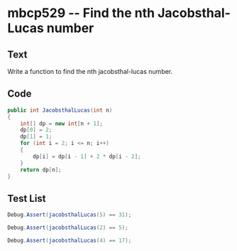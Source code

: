 # mbcp529 -- Find the nth Jacobsthal-Lucas number

## Text

Write a function to find the nth jacobsthal-lucas number.

## Code

```csharp
public int JacobsthalLucas(int n) 
{ 
    int[] dp = new int[n + 1]; 
    dp[0] = 2; 
    dp[1] = 1; 
    for (int i = 2; i <= n; i++) 
    { 
        dp[i] = dp[i - 1] + 2 * dp[i - 2]; 
    } 
    return dp[n]; 
}
```

## Test List

```csharp
Debug.Assert(jacobsthalLucas(5) == 31);
```

```csharp
Debug.Assert(jacobsthalLucas(2) == 5);
```

```csharp
Debug.Assert(jacobsthalLucas(4) == 17);
```
